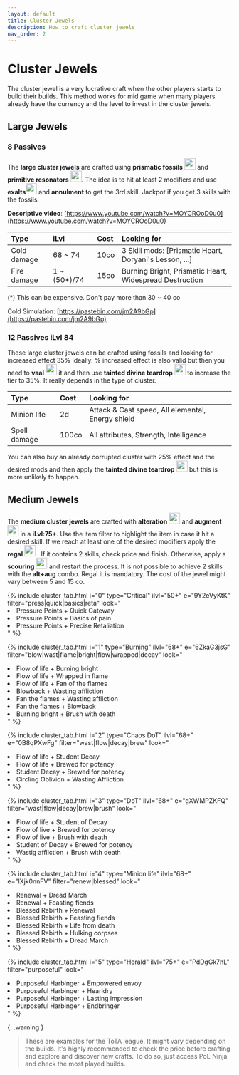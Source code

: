 ```yaml
---
layout: default
title: Cluster Jewels
description: How to craft cluster jewels
nav_order: 2
---
```


# Cluster Jewels

The cluster jewel is a very lucrative craft when the other players starts to build their builds. This method works for mid game when 
many players already have the currency and the level to invest in the cluster jewels.

  

## Large Jewels

### 8 Passives

The **large cluster jewels** are crafted using **prismatic fossils** 
<img src="https://www.poewiki.net/images/9/9f/Prismatic_Fossil_inventory_icon.png" width="25" height="25"/> and **primitive resonators** 
<img src="https://www.poewiki.net/images/d/dd/Primitive_Chaotic_Resonator_inventory_icon.png" width="25" height="25"/>. The idea is 
to hit at least 2 modifiers and use **exalts**<img src="https://www.poewiki.net/images/2/26/Exalted_Orb_inventory_icon.png" width="25" height="25"/> 
and **annulment** to get the 3rd skill. Jackpot if you get 3 skills with the fossils.

  

**Descriptive video**: [https://www.youtube.com/watch?v=MOYCROoD0u0](https://www.youtube.com/watch?v=MOYCROoD0u0)

| Type        | iLvl         | Cost | Looking for                                             |
|:------------|:-------------|:-----|:--------------------------------------------------------|
| Cold damage | 68 ~ 74      | 10co | 3 Skill mods: [Prismatic Heart, Doryani's Lesson, ...]  |
| Fire damage | 1 ~ (50*)/74 | 15co | Burning Bright, Prismatic Heart, Widespread Destruction |

(*) This can be expensive. Don't pay more than 30 ~ 40 co

Cold Simulation: [https://pastebin.com/jm2A9bGp](https://pastebin.com/jm2A9bGp)

### 12 Passives iLvl 84

These large cluster jewels can be crafted using fossils and looking for increased effect 35% ideally. % increased effect is also valid 
but then you need to **vaal** <img src="https://www.poewiki.net/images/2/2c/Vaal_Orb_inventory_icon.png" width="25" height="25"/> it 
and then use **tainted divine teardrop** <img src="https://www.poewiki.net/images/3/3f/Tainted_Divine_Teardrop_inventory_icon.png" width="25" height="25"/> 
to increase the tier to 35%. It really depends in the type of cluster.

| Type            | Cost  | Looking for                                             |
|:----------------|:------|:--------------------------------------------------------|
| Minion life     |  2d   | Attack & Cast speed, All elemental, Energy shield       |
| Spell damage    | 100co | All attributes, Strength, Intelligence                  |

You can also buy an already corrupted cluster with 25% effect and the desired mods and then apply the **tainted divine teardrop** 
<img src="https://www.poewiki.net/images/3/3f/Tainted_Divine_Teardrop_inventory_icon.png" width="25" height="25"/> but this is 
more unlikely to happen.

## Medium Jewels

The **medium cluster jewels** are crafted with **alteration** 
<img src="https://www.poewiki.net/images/d/d8/Orb_of_Alteration_inventory_icon.png" width="25" height="25"/> 
and **augment** <img src="https://www.poewiki.net/images/c/cb/Orb_of_Augmentation_inventory_icon.png" width="25" height="25"/> 
in a **iLvl:75+**. Use the item filter to highlight the item in case it hit a desired skill. If we reach at least one of the desired 
modifiers apply the **regal** <img src="https://www.poewiki.net/images/3/33/Regal_Orb_inventory_icon.png" width="25" height="25"/> . 
If it contains 2 skills, check price and finish. Otherwise, apply a **scouring** 
<img src="https://www.poewiki.net/images/5/51/Orb_of_Scouring_inventory_icon.png" width="25" height="25"/> and restart the process. 
It is not possible to achieve 2 skills with the **alt+aug** combo. Regal it is mandatory. The cost of the jewel might vary between 5 
and 15 co.


<link rel="stylesheet" href="{{ '/assets/css/custom.css' | relative_url }}">
<section class="tabs-wrapper">
    <div class="tabs-container">
        <div class="tabs-block">
            <div class="tabs">
{%
  include cluster_tab.html
  i="0"
  type="Critical" 
  ilvl="50+" 
  e="9Y2eVyKtK" 
  filter="press|quick|basics|reta"
  look="<li>Pressure Points + Quick Gateway</li><li>Pressure Points + Basics of pain</li><li>Pressure Points + Precise Retaliation</li>" 
%}

{% 
  include cluster_tab.html
  i="1"
  type="Burning" 
  ilvl="68+" 
  e="6ZkaG3jsG" 
  filter="blow|wast|flame|bright|flow|wrapped|decay"
  look="<li>Flow of life + Burning bright</li><li>Flow of life + Wrapped in flame</li><li>Flow of life + Fan of the flames</li><li>Blowback + Wasting affliction</li><li>Fan the flames + Wasting affliction</li><li>Fan the flames + Blowback</li><li>Burning bright + Brush with death</li>" 
%}

{% 
  include cluster_tab.html
  i="2"
  type="Chaos DoT" 
  ilvl="68+" 
  e="0B8qPXwFg" 
  filter="wast|flow|decay|brew"
  look="<li>Flow of life + Student Decay</li><li>Flow of life + Brewed for potency</li><li>Student Decay + Brewed for potency</li><li>Circling Oblivion + Wasting Affliction</li>" 
%}

{% 
  include cluster_tab.html
  i="3"
  type="DoT" 
  ilvl="68+" 
  e="gXWMPZKFQ" 
  filter="wast|flow|decay|brew|brush"
  look="<li>Flow of life + Student of Decay</li><li>Flow of live + Brewed for potency</li><li>Flow of live + Brush with death</li><li>Student of Decay + Brewed for potency</li><li>Wastig affliction + Brush with death</li>" 
%}

{% 
  include cluster_tab.html
  i="4"
  type="Minion life" 
  ilvl="68+" 
  e="lXjk0nnFV" 
  filter="renew|blessed"
  look="<li>Renewal + Dread March</li><li>Renewal + Feasting fiends</li><li>Blessed Rebirth + Renewal</li><li>Blessed Rebirth + Feasting fiends</li><li>Blessed Rebirth + Life from death</li><li>Blessed Rebirth + Hulking corpses</li><li>Blessed Rebirth + Dread March</li>" 
%}

{% 
  include cluster_tab.html
  i="5"
  type="Herald" 
  ilvl="75+" 
  e="PdDgGk7hL" 
  filter="purposeful"
  look="<li>Purposeful Harbinger + Empowered envoy</li><li>Purposeful Harbinger + Hearldry</li><li>Purposeful Harbinger + Lasting impression</li><li>Purposeful Harbinger + Endbringer</li>" 
%}
            </div>
        </div>
    </div>
</section>


{: .warning }
> These are examples for the ToTA league. It might vary depending on the builds. It's highly recommended to check the price before crafting and explore and discover new crafts. To do so, just access PoE Ninja and check the most played builds.
